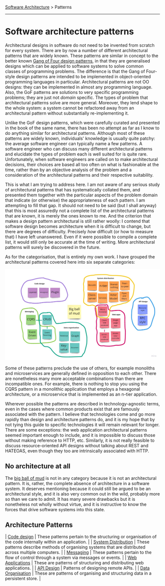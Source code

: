 [Software Architecture](..) > Patterns

---

# Software architecture patterns

Architectural designs in software do not need to be invented from scratch for every system. There are by now a number of different architectural patterns that are widely known. These patterns are similar in concept to the better known [Gang of Four design patterns](https://springframework.guru/gang-of-four-design-patterns/), in that they are generalised designs which can be applied to software systems to solve common classes of programming problems. The difference is that the Gang of Four-style design patterns are intended to be implemented in object-oriented programming languages in particular. Architectural patterns are not OO designs: they can be implemented in almost any programming language. Also, the GoF patterns are solutions to very specific programming problems; they are just not *domain* specific. The types of problem that architectural patterns solve are more general. Moreover, they lend shape to the whole system: a system cannot be refactored away from an architectural pattern without substantially re-implementing it.

Unlike the GoF design patterns, which were carefully curated and presented in the book of the same name, there has been no attempt as far as I know to do anything similar for architectural patterns. Although most of these patterns are widely known, individuals' knowledge is usually quite patchy: the average software engineer can typically name a few patterns. A software engineer who can discuss many different architectural patterns and elucidate the types of problem each is well suited for is quite rare. Unfortunately, when software engineers are called on to make architectural decisions, their choices are based all too often on what is fashionable at the time, rather than by an objective analysis of the problem and a consideration of the architectural patterns and their respective suitability.

This is what I am trying to address here. I am not aware of any serious study of architectural patterns that has systematically collated them, and presented them together with the particular aspects of the problem domain that indicate (or otherwise) the appropriateness of each pattern. I am attempting to fill that gap. It should not need to be said (but I shall anyway) that this is most assuredly not a complete list of the architectural patterns that are known, it is merely the ones known to me. And the criterion that makes a design pattern architectural is still rather woolly: I contend that software design becomes architecture when it is difficult to change, but there are degrees of difficulty. Precisely *how* difficult (or how to measure that) I have left unanswered. Even if it were possible to compile a complete list, it would still only be accurate at the time of writing. More architectural patterns will surely be discovered in the future.

As for the categorisation, that is entirely my own work. I have grouped the architectural patterns covered here into six separate categories:

![Architectural patterns grouped into categories.](software-architecture-patterns.jpg)

Some of these patterns preclude the use of others, for example monoliths and microservices are generally defined in opposition to each other. There are nonetheless many more acceptable combinations than there are incompatible ones. For example, there is nothing to stop you using the CQRS pattern in a monolithic application that employs a hexagonal architecture, or a microservice that is implemented as an n-tier application.

Wherever possible the patterns are described in technology-agnostic terms, even in the cases where common products exist that are famously associated with the pattern. I believe that technologies come and go more rapidly than design and architecture patterns do, and it is my hope that by not tying this guide to specific technologies it will remain relevant for longer. There are some exceptions: the web application architectural patterns seemed important enough to include, and it is impossible to discuss those without making reference to HTTP, etc. Similarly, it is not really feasible to discuss resource-oriented API designs without talking about REST and HATEOAS, even though they too are intrinsically associated with HTTP.

## No architecture at all

The [big ball of mud](big-ball-of-mud) is not in any category because it is not an architectural pattern. It is, rather, the complete absence of architecture in a software system. It deserves mentioning because it could still be argued to be an architectural style, and it is also very common out in the wild, probably more so than we care to admit. It has many severe drawbacks but it is nonetheless not wholly without virtue, and it is instructive to know the forces that drive software systems into this state.

## Architecture Patterns

| [Code design](code-design) | These patterns pertain to the structuring or organisation of the code internally within an application. |
| [System Distribution](system-distribution) | These patterns describe methods of organising systems that are distributed across multiple computers. |
| [Messaging](messaging) | These patterns pertain to the flow of control through a system via messages or events. |
| [Web Applications](web-applications) | These are patterns of structuring and distributing web applications. |
| [API Design](api-design) | Patterns of designing remote APIs. |
| [Data Organisation](data-organisation) | These are patterns of organising and structuring data in a persistent store. |
